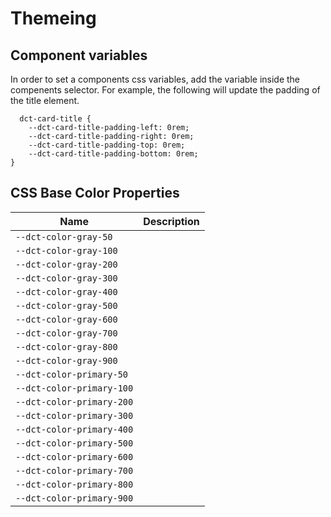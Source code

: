 # Themeing

## Component variables
In order to set a components css variables, add the variable inside the compenents
selector. For example, the following will update the padding of the title element.

````
  dct-card-title {
    --dct-card-title-padding-left: 0rem;
    --dct-card-title-padding-right: 0rem;
    --dct-card-title-padding-top: 0rem;
    --dct-card-title-padding-bottom: 0rem;
}
````

## CSS Base Color Properties

| Name                      | Description |
| ------------------------- | ----------- |
| `--dct-color-gray-50`     |             |
| `--dct-color-gray-100`    |             |
| `--dct-color-gray-200`    |             |
| `--dct-color-gray-300`    |             |
| `--dct-color-gray-400`    |             |
| `--dct-color-gray-500`    |             |
| `--dct-color-gray-600`    |             |
| `--dct-color-gray-700`    |             |
| `--dct-color-gray-800`    |             |
| `--dct-color-gray-900`    |             |
| `--dct-color-primary-50`  |             |
| `--dct-color-primary-100` |             |
| `--dct-color-primary-200` |             |
| `--dct-color-primary-300` |             |
| `--dct-color-primary-400` |             |
| `--dct-color-primary-500` |             |
| `--dct-color-primary-600` |             |
| `--dct-color-primary-700` |             |
| `--dct-color-primary-800` |             |
| `--dct-color-primary-900` |             |
